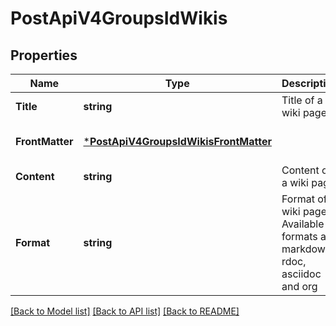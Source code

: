 # PostApiV4GroupsIdWikis

## Properties
Name | Type | Description | Notes
------------ | ------------- | ------------- | -------------
**Title** | **string** | Title of a wiki page | [default to null]
**FrontMatter** | [***PostApiV4GroupsIdWikisFrontMatter**](postApiV4GroupsIdWikis_front_matter.md) |  | [optional] [default to null]
**Content** | **string** | Content of a wiki page | [default to null]
**Format** | **string** | Format of a wiki page. Available formats are markdown, rdoc, asciidoc and org | [optional] [default to null]

[[Back to Model list]](../README.md#documentation-for-models) [[Back to API list]](../README.md#documentation-for-api-endpoints) [[Back to README]](../README.md)


